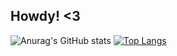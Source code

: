 ## Howdy! <3

![Anurag's GitHub stats](https://github-readme-stats.vercel.app/api?username=suchimu207&show_icons=true&theme=radical)
[![Top Langs](https://github-readme-stats.vercel.app/api/top-langs/?username=suchimu207&layout=compact&theme=radical)](https://github.com/suchimu207/github-readme-stats)

